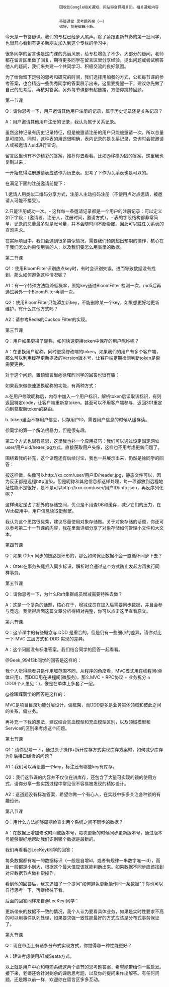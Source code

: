 
                            
                            因收到Google相关通知，网站将会择期关闭。相关通知内容
                            
                            
                            答疑课堂 思考题答案（一）
                            你好，我是编辑小新。

今天是一节答疑课。我们的专栏已经步入尾声。除了紧跟更新节奏的第一批同学，也很开心看到有更多新朋友加入到这个专栏的学习中。

很多同学的留言也是这门课的亮丽风景，给专栏增色了不少。大部分的疑问，老师都在留言区里做了回复，期待更多同学在留言区里分享经验，提出问题或尝试解答他人的疑问，我们来共建一个共同学习、积极交流的良好氛围。

为了给你留下足够的思考和研究的时间，我们选择用加餐的方式，公布每节课的参考答案，也会精选一些优秀同学的答案展示出来。这里要提醒一下，建议你先做了自己的思考后，再核对答案。另外每节课都有超链接，方便你跳转回顾。

第一节课

Q：请你思考一下，用户邀请其他用户注册的记录，属于历史记录还是关系记录？

A：用户邀请其他用户注册的记录，我认为属于关系记录。

虽然这种记录有历史记录特征，但是被邀请注册的用户只能被邀请一次，所以总量是可控的。同时，这种表的用途很明确，表内记录的是关系记录，查询时会按邀请人或被邀请人uid进行查询。

留言区里也有不少精彩的答案，推荐你去看看。比如@移横为固的答案，这里我也复制过来：


一开始觉得注册邀请表应该作为历史表。思考了下作为关系表也是可以的。

在满足下面的注册邀请前提下：

1.邀请人用类似二维码分享方式，注册人主动扫码注册（不使用点对点邀请，被邀请人可能不接受）。

2.只能注册成功一次。-
这样每一条邀请记录都是一个用户的注册记录：可以定义如下字段：（邀请者，注册人，注册时间，邀请方式）。-
表的字段结构都非常简单，记录的总量最多就是账号量，并不会随时间不断膨胀。因此可以胜任关系表的查询需求。

在实际项目中，我们会遇到很多类似情况，需要我们预防超出预期的操作，核心在于我们怎么约束使用表的人，以及我们要怎么用表里的数据。


第二节课

Q1：使用BloomFilter识别热点key时，有时会识别失误，进而导致数据没有找到，那么如何避免这种情况呢？

A1：有一个特殊方法能降低概率，原始key通过BloomFilter 检测一次，md5后再通过另外一个BloomFilter再测一次。

Q2：使用BloomFilter只能添加新key，不能删除某一个key，如果想更好地更新维护，有什么其他方式吗？

A2：请参考Redis的Cuckoo Filter的实现。

第三节课

Q：用户如果更换了昵称，如何快速更换token中保存的用户昵称呢？

A：在更换用户昵称，同时更换修改端的token。如果我们的用户有多个客户端，那么可以利用缓存更新提及的Version版本号，让客户端定期检测判断token是否需要更换。

对于这个问题，置顶留言里@徐曙辉同学的回答也很有趣：


如果我来做快速更换昵称的功能，有两种方式：

a.在用户修改昵称后，内存中加入一个用户标识，解析token后读取该标识，有则返回特定code，让客户端重新拿token。甚至可以不用客户端参与，返回301重定向到获取新token的路由。

b. token里面不存用户信息，只存用户ID，需要用户信息的时候从缓存读。


徐同学的第一个解法很暴力，但是很有趣。

第二个方式也很有意思，这里我也补一个应用技巧：我们可以通过设定固定网址 user/用户uid/heaer.jpg方式，直接获取用户头像，这样也不用考虑更新问题了。

围绕着我的补充，这个话题还有后续讨论，我也一并展示出来，仍然是徐同学的回答：


按这样做，头像可以http://xx.com/user/用户ID/header.jpg，静态文件可以，因为反正都是远程http渲染。但是昵称和其他信息都这样处理，每一项都放到远程地址性能不是很好，是不是可以http://xxx.com/user/用户ID/info.json，再反序列化呢？

这样确定是占了额外的存储空间，优点是不用查DB和缓存，减少它们的压力，在Web应用中，用户信息读取挺频繁。


我认为这个思路很优秀，建议尽量使用对象存储做。关于对象存储的话题，你还可以参考第二十一节课的内容，我在里面详细分享了对象存储如何管理小文件和大文本。

第四节课

Q：如果 Otter 同步的链路是环形的，那么如何保证数据不会一直循环同步下去？

A：Otter在事务头尾插入同步标识，解析时会通过这个方式防止发起方再执行同样事务。

第五节课

Q：请你思考一下，为什么Raft集群成员增减需要特殊去做？

A：这是一个复杂的话题，核心在于，增减成员在加入后需要同步数据，并且会参与竞选。我觉得后面这篇文章分析得相对完整，你可以点击这里查看原文。

第六节课

Q：这节课中的有些概念与 DDD 是重合的，但是仍有一些细小的差异，请你对比一下 MVC 三层方式和 DDD 实现的差异。

A：这个问题没有标准答案。我们结合同学的回答一起看看。

@Geek_994f3b同学的回答是这样的：


我个人觉得两者只是作用域范围不同，从程序的角度看，MVC模式用在线程间(单体应用)，而DDD用在进程间(微服务)，那么MVC + RPC协议 + 业务拆分 ≈ DDD(个人愚见：)，像是在单体上多套了一层。


@徐曙辉同学的回答是这样的：


MVC是项目目录功能分层设计，偏框架，而DDD更多是业务实体领域和彼此之间的关系，偏业务。


再补充一下我的想法，建议结合贫血模型和充血模型区别，以及领域模型和Service的区别来考虑这个问题。

第七节课

Q1：请你思考一下，通过原子操作+拆开库存方式实现库存方案时，如何减少库存为0 后接口缓慢的问题？

A1：我们可以再设置一个key，标注还有哪些key有库存。

Q2：我们这节课的内容并不仅仅在讲库存，还包含了大量可实现的锁的使用方式，请你分享一些实践过程中常见但不容易被发现的精妙设计。

A2：这道题没有标准答案，希望你做一个有心人，在实践中多多关注各种锁的有趣设计。

第八节课

Q：用什么方法能够周期检查出两个系统之间不同步的数据？

A：在数据上增加修改时间或版本号，每次更新的时候同步更新版本号，通过版本号能够很好地帮助我们识别哪个数据是最新的。

我们再看看@LecKeyt同学的回答：


每条数据都有唯一的数据标识（一般是自增id，或者有规律一串数字唯一id），而且一般都是小到大，根据这个最大值应该就能判断出来。如果数据不同步应该找到对应数据节点做补偿操作。


看到他的回答后，我又追加了一个提问“如何避免更新操作同一条数据”？你也可以自行思考一下，再继续往下看。

后面的回答同样来自@LecKeyt同学：


更新带来的数据不一致的情况，我个人认为要看具体业务，如果是实时性要求不高的可以用事件队列处理，如果要求强一致性那最好的方式应该是分布式事务保证了。


第九节课

Q：现在市面上有诸多分布式实现方式，你觉得哪一种性能更好？

A：建议考虑使用AT或Seata方式。

以上就是用户中心和电商系统这两个章节的思考题答案，希望能带给你一些启发。接下来，老师还会针对剩余的课后思考题，以及你的提问来作出解答。有任何问题，还是跟以前一样，欢迎你在留言区多多互动。

                        
                        
                            
